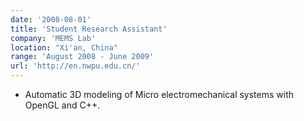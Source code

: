 ```yaml
---
date: '2008-08-01'
title: 'Student Research Assistant'
company: 'MEMS Lab'
location: "Xi'an, China"
range: 'August 2008 - June 2009'
url: 'http://en.nwpu.edu.cn/'
---
```


- Automatic 3D modeling of Micro electromechanical systems with OpenGL and C++.
